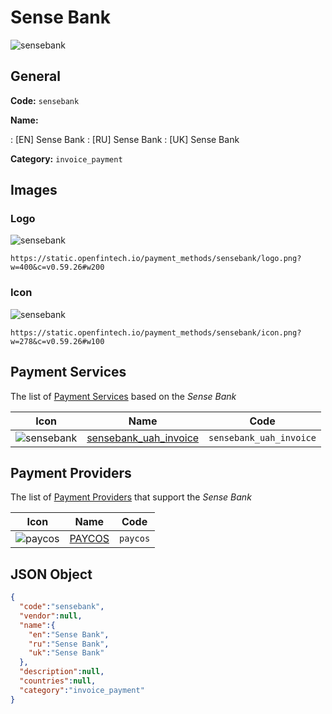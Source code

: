 
# Sense Bank 
![sensebank](https://static.openfintech.io/payment_methods/sensebank/logo.png?w=400&c=v0.59.26#w200)  

## General 
**Code:** `sensebank` 
 
**Name:** 
 
:	[EN] Sense Bank 
:	[RU] Sense Bank 
:	[UK] Sense Bank 
 
**Category:** `invoice_payment` 
 

## Images 

### Logo 
![sensebank](https://static.openfintech.io/payment_methods/sensebank/logo.png?w=400&c=v0.59.26#w200)  

```
https://static.openfintech.io/payment_methods/sensebank/logo.png?w=400&c=v0.59.26#w200
```  

### Icon 
![sensebank](https://static.openfintech.io/payment_methods/sensebank/icon.png?w=278&c=v0.59.26#w100)  

```
https://static.openfintech.io/payment_methods/sensebank/icon.png?w=278&c=v0.59.26#w100
```  

## Payment Services 
 
The list of [Payment Services](/payment-services/) based on the _Sense Bank_ 

|Icon|Name|Code| 
|:---:|:---:|:---:| 
|![sensebank](https://static.openfintech.io/payment_methods/sensebank/icon.png?w=278&c=v0.59.26#w100) |[sensebank_uah_invoice](/payment-services/sensebank_uah_invoice/)|`sensebank_uah_invoice`| 
 

## Payment Providers 
 
The list of [Payment Providers](/payment-providers/) that support the _Sense Bank_ 

|Icon|Name|Code| 
|:---:|:---:|:---:| 
|![paycos](https://static.openfintech.io/payment_providers/paycos/icon.svg?w=278&c=v0.59.26#w100) |[PAYCOS](/payment-providers/paycos/)|`paycos`| 
 

## JSON Object 

```json
{
  "code":"sensebank",
  "vendor":null,
  "name":{
    "en":"Sense Bank",
    "ru":"Sense Bank",
    "uk":"Sense Bank"
  },
  "description":null,
  "countries":null,
  "category":"invoice_payment"
}
```  
